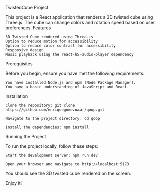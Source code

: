 TwistedCube Project

This project is a React application that renders a 3D twisted cube using Three.js. The cube can change colors and rotation speed based on user preferences.
Features

    3D Twisted Cube rendered using Three.js
    Option to reduce motion for accessibility
    Option to reduce color contrast for accessibility
    Responsive design
    Music playback using the react-h5-audio-player dependency

Prerequisites

Before you begin, ensure you have met the following requirements:

    You have installed Node.js and npm (Node Package Manager).
    You have a basic understanding of JavaScript and React.

Installation

    Clone the repository: git clone https://github.com/enriquegomeznaar/qoop.git

    Navigate to the project directory: cd qoop

    Install the dependencies: npm install

Running the Project

To run the project locally, follow these steps:

    Start the development server: npm run dev

    Open your browser and navigate to http://localhost:5173

You should see the 3D twisted cube rendered on the screen.

Enjoy it!